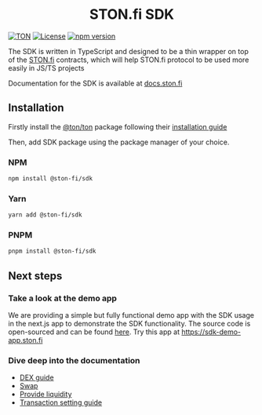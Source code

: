 <div align="center">
  <h1>STON.fi SDK</h1>
</div>

[![TON](https://img.shields.io/badge/based%20on-TON-blue)](https://ton.org/)
[![License](https://img.shields.io/npm/l/@ston-fi/sdk)](https://img.shields.io/npm/l/@ston-fi/sdk)
[![npm version](https://img.shields.io/npm/v/@ston-fi/sdk/latest.svg)](https://www.npmjs.com/package/@ston-fi/sdk/v/latest)

The SDK is written in TypeScript and designed to be a thin wrapper on top of the [STON.fi](https://ston.fi/) contracts, which will help STON.fi protocol to be used more easily in JS/TS projects

Documentation for the SDK is available at [docs.ston.fi](https://docs.ston.fi/docs/technical-reference/sdk)

## Installation

Firstly install the [@ton/ton](https://github.com/ton-org/ton) package following their [installation guide](https://github.com/ton-org/ton?tab=readme-ov-file#install)

Then, add SDK package using the package manager of your choice.

### NPM

```bash
npm install @ston-fi/sdk
```

### Yarn

```bash
yarn add @ston-fi/sdk
```

### PNPM

```bash
pnpm install @ston-fi/sdk
```

## Next steps

### Take a look at the demo app

We are providing a simple but fully functional demo app with the SDK usage in the next.js app to demonstrate the SDK functionality. The source code is open-sourced and can be found [here](https://github.com/ston-fi/sdk/tree/main/examples/next-js-app). Try this app at https://sdk-demo-app.ston.fi

### Dive deep into the documentation

- [DEX guide](https://docs.ston.fi/docs/developer-section/sdk)
- [Swap](https://docs.ston.fi/docs/developer-section/sdk/dex-v2/swap)
- [Provide liquidity](https://docs.ston.fi/docs/developer-section/sdk/dex-v2/lp_provide)
- [Transaction setting guide](https://docs.ston.fi/docs/developer-section/sdk/transaction-sending)
